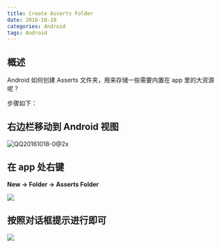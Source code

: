 ```yaml
---
title: Create Asserts Folder
date: 2016-10-18
categories: Android
tags: Android
---
```


## 概述

Android 如何创建 Asserts 文件夹，用来存储一些需要内置在 app 里的大资源呢？

步骤如下：


<!-- more -->

## 右边栏移动到 Android 视图

![QQ20161018-0@2x](http://ooo.0o0.ooo/2016/10/17/5804f86dc041d.png)

## 在 app 处右键

**New -> Folder -> Asserts Folder**

![](http://code2care.org/2015/create-assets-folder-in-android-studio/images//Click%20on%20New%20folder%20assets%20folder.png)


<!-- more -->

## 按照对话框提示进行即可

![](http://code2care.org/2015/create-assets-folder-in-android-studio/images//Create%20a%20source%20root%20for%20assets%20which%20will%20be%20incuded%20in%20APK.png)
